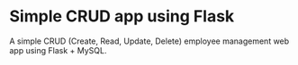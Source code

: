 # Simple CRUD app using Flask

A simple CRUD (Create, Read, Update, Delete) employee management web app using Flask + MySQL. 